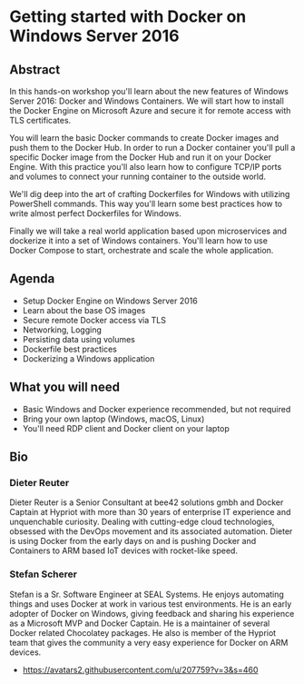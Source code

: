 # Getting started with Docker on Windows Server 2016

## Abstract

In this hands-on workshop you'll learn about the new features of Windows Server 2016: Docker and Windows Containers. We will start how to install the Docker Engine on Microsoft Azure and secure it for remote access with TLS certificates.

You will learn the basic Docker commands to create Docker images and push them to the Docker Hub. In order to run a Docker container you'll pull a specific Docker image from the Docker Hub and run it on your Docker Engine. With this practice you'll also learn how to configure TCP/IP ports and volumes to connect your running container to the outside world.

We'll dig deep into the art of crafting Dockerfiles for Windows with utilizing PowerShell commands. This way you'll learn some best practices how to write almost perfect Dockerfiles for Windows.

Finally we will take a real world application based upon microservices and dockerize it into a set of Windows containers. You'll learn how to use Docker Compose to start, orchestrate and scale the whole application.

## Agenda

- Setup Docker Engine on Windows Server 2016
- Learn about the base OS images
- Secure remote Docker access via TLS
- Networking, Logging
- Persisting data using volumes
- Dockerfile best practices
- Dockerizing a Windows application

## What you will need

- Basic Windows and Docker experience recommended, but not required
- Bring your own laptop (Windows, macOS, Linux)
- You'll need RDP client and Docker client on your laptop

## Bio

### Dieter Reuter

Dieter Reuter is a Senior Consultant at bee42 solutions gmbh and Docker Captain at Hypriot with more than 30 years of enterprise IT experience and unquenchable curiosity. Dealing with cutting-edge cloud technologies, obsessed with the DevOps movement and its associated automation. Dieter is using Docker from the early days on and is pushing Docker and Containers to ARM based IoT devices with rocket-like speed.

### Stefan Scherer

Stefan is a Sr. Software Engineer at SEAL Systems. He enjoys automating things and uses Docker at work in various test environments. He is an early adopter of Docker on Windows, giving feedback and sharing his experience as a Microsoft MVP and Docker Captain. He is a maintainer of several Docker related Chocolatey packages. He also is member of the Hypriot team that gives the community a very easy experience for Docker on ARM devices.

- https://avatars2.githubusercontent.com/u/207759?v=3&s=460
